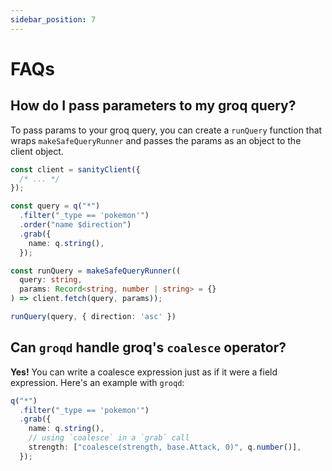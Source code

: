 ```yaml
---
sidebar_position: 7
---
```


# FAQs

## How do I pass parameters to my groq query?

To pass params to your groq query, you can create a `runQuery` function that wraps `makeSafeQueryRunner` and passes the params as an object to the client object.

```ts
const client = sanityClient({
  /* ... */
});

const query = q("*")
  .filter("_type == 'pokemon'")
  .order("name $direction")
  .grab({
    name: q.string(),
  });

const runQuery = makeSafeQueryRunner((
  query: string,
  params: Record<string, number | string> = {}
) => client.fetch(query, params));

runQuery(query, { direction: 'asc' })

```

## Can `groqd` handle groq's `coalesce` operator?

**Yes!** You can write a coalesce expression just as if it were a field expression. Here's an example with `groqd`:

```ts
q("*")
  .filter("_type == 'pokemon'")
  .grab({
    name: q.string(),
    // using `coalesce` in a `grab` call
    strength: ["coalesce(strength, base.Attack, 0)", q.number()],
  });
```

